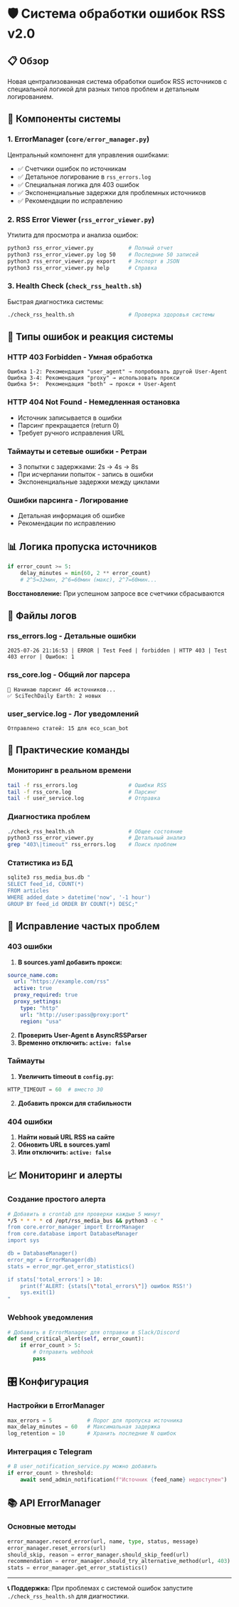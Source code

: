 # 🛡️ Система обработки ошибок RSS v2.0

## 📋 Обзор

Новая централизованная система обработки ошибок RSS источников с специальной логикой для разных типов проблем и детальным логированием.

## 🔧 Компоненты системы

### 1. **ErrorManager** (`core/error_manager.py`)
Центральный компонент для управления ошибками:
- ✅ Счетчики ошибок по источникам
- ✅ Детальное логирование в `rss_errors.log`
- ✅ Специальная логика для 403 ошибок
- ✅ Экспоненциальные задержки для проблемных источников
- ✅ Рекомендации по исправлению

### 2. **RSS Error Viewer** (`rss_error_viewer.py`)
Утилита для просмотра и анализа ошибок:
```bash
python3 rss_error_viewer.py           # Полный отчет
python3 rss_error_viewer.py log 50    # Последние 50 записей
python3 rss_error_viewer.py export    # Экспорт в JSON
python3 rss_error_viewer.py help      # Справка
```

### 3. **Health Check** (`check_rss_health.sh`)
Быстрая диагностика системы:
```bash
./check_rss_health.sh                 # Проверка здоровья системы
```

## 🚨 Типы ошибок и реакция системы

### **HTTP 403 Forbidden** - Умная обработка
```
Ошибка 1-2: Рекомендация "user_agent" → попробовать другой User-Agent
Ошибка 3-4: Рекомендация "proxy" → использовать прокси
Ошибка 5+:  Рекомендация "both" → прокси + User-Agent
```

### **HTTP 404 Not Found** - Немедленная остановка
- Источник записывается в ошибки
- Парсинг прекращается (return 0)
- Требует ручного исправления URL

### **Таймауты и сетевые ошибки** - Ретраи
- 3 попытки с задержками: 2s → 4s → 8s
- При исчерпании попыток - запись в ошибки
- Экспоненциальные задержки между циклами

### **Ошибки парсинга** - Логирование
- Детальная информация об ошибке
- Рекомендации по исправлению

## 📊 Логика пропуска источников

```python
if error_count >= 5:
    delay_minutes = min(60, 2 ** error_count)
    # 2^5=32мин, 2^6=60мин (макс), 2^7=60мин...
```

**Восстановление:** При успешном запросе все счетчики сбрасываются

## 📁 Файлы логов

### **rss_errors.log** - Детальные ошибки
```
2025-07-26 21:16:53 | ERROR | Test Feed | forbidden | HTTP 403 | Test 403 error | Ошибок: 1
```

### **rss_core.log** - Общий лог парсера
```
📡 Начинаю парсинг 46 источников...
✅ SciTechDaily Earth: 2 новых
```

### **user_service.log** - Лог уведомлений
```
Отправлено статей: 15 для eco_scan_bot
```

## 🎯 Практические команды

### Мониторинг в реальном времени
```bash
tail -f rss_errors.log                # Ошибки RSS
tail -f rss_core.log                  # Парсинг
tail -f user_service.log              # Отправка
```

### Диагностика проблем
```bash
./check_rss_health.sh                 # Общее состояние
python3 rss_error_viewer.py           # Детальный анализ
grep "403\|timeout" rss_errors.log    # Поиск проблем
```

### Статистика из БД
```bash
sqlite3 rss_media_bus.db "
SELECT feed_id, COUNT(*) 
FROM articles 
WHERE added_date > datetime('now', '-1 hour') 
GROUP BY feed_id ORDER BY COUNT(*) DESC;"
```

## 🔧 Исправление частых проблем

### **403 ошибки**
1. **В sources.yaml добавить прокси:**
```yaml
source_name.com:
  url: "https://example.com/rss"
  active: true
  proxy_required: true
  proxy_settings:
    type: "http"
    url: "http://user:pass@proxy:port"
    region: "usa"
```

2. **Проверить User-Agent в AsyncRSSParser**
3. **Временно отключить: `active: false`**

### **Таймауты**
1. **Увеличить timeout в `config.py`:**
```python
HTTP_TIMEOUT = 60  # вместо 30
```

2. **Добавить прокси для стабильности**

### **404 ошибки**
1. **Найти новый URL RSS на сайте**
2. **Обновить URL в sources.yaml**
3. **Или отключить: `active: false`**

## 📈 Мониторинг и алерты

### Создание простого алерта
```bash
# Добавить в crontab для проверки каждые 5 минут
*/5 * * * * cd /opt/rss_media_bus && python3 -c "
from core.error_manager import ErrorManager
from core.database import DatabaseManager
import sys

db = DatabaseManager()
error_mgr = ErrorManager(db)
stats = error_mgr.get_error_statistics()

if stats['total_errors'] > 10:
    print(f'ALERT: {stats[\"total_errors\"]} ошибок RSS!')
    sys.exit(1)
"
```

### Webhook уведомления
```python
# Добавить в ErrorManager для отправки в Slack/Discord
def send_critical_alert(self, error_count):
    if error_count > 5:
        # Отправить webhook
        pass
```

## 🎛️ Конфигурация

### Настройки в ErrorManager
```python
max_errors = 5           # Порог для пропуска источника
max_delay_minutes = 60   # Максимальная задержка
log_retention = 10       # Хранить последние N ошибок
```

### Интеграция с Telegram
```python
# В user_notification_service.py можно добавить
if error_count > threshold:
    await send_admin_notification(f"Источник {feed_name} недоступен")
```

## 📚 API ErrorManager

### Основные методы
```python
error_manager.record_error(url, name, type, status, message)
error_manager.reset_errors(url)
should_skip, reason = error_manager.should_skip_feed(url)
recommendation = error_manager.should_try_alternative_method(url, 403)
stats = error_manager.get_error_statistics()
```

---

**📞 Поддержка:** При проблемах с системой ошибок запустите `./check_rss_health.sh` для диагностики. 